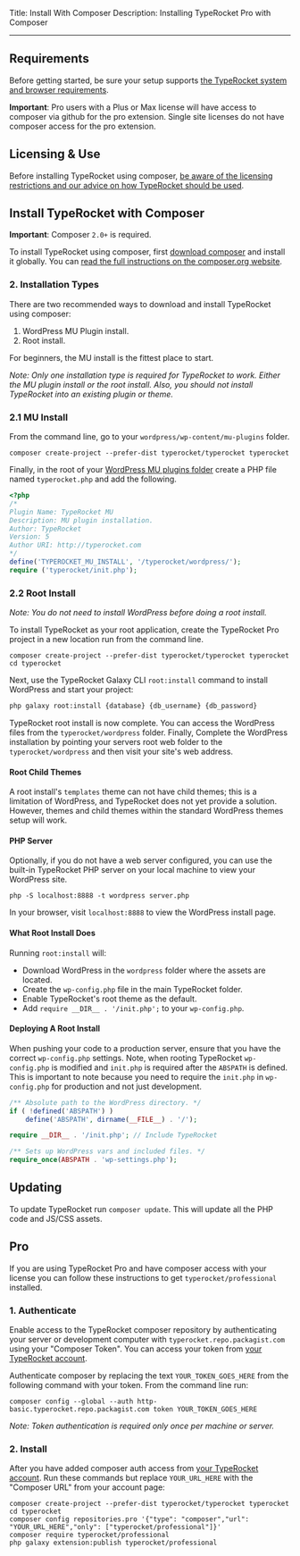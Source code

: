 Title: Install With Composer
Description: Installing TypeRocket Pro with Composer

---

## Requirements

Before getting started, be sure your setup supports [the TypeRocket system and browser requirements](/docs/v5/requirements).

**Important**: Pro users with a Plus or Max license will have access to composer via github for the pro extension. Single site licenses do not have composer access for the pro extension.

## Licensing & Use

Before installing TypeRocket using composer, [be aware of the licensing restrictions and our advice on how TypeRocket should be used](https://typerocket.com/how-to-use-and-install-typerocket/).

## Install TypeRocket with Composer

**Important**: Composer `2.0+` is required.

To install TypeRocket using composer, first [download composer](https://getcomposer.org/download/) and install it globally. You can [read the full instructions on the composer.org website](https://getcomposer.org/doc/00-intro.md).

### 2. Installation Types

There are two recommended ways to download and install TypeRocket using composer:

1. WordPress MU Plugin install.
2. Root install.

For beginners, the MU install is the fittest place to start.

*Note: Only one installation type is required for TypeRocket to work. Either the MU plugin install or the root install. Also, you should not install TypeRocket into an existing plugin or theme.*

### 2.1 MU Install

From the command line, go to your `wordpress/wp-content/mu-plugins` folder.

```
composer create-project --prefer-dist typerocket/typerocket typerocket
```

Finally, in the root of your [WordPress MU plugins folder](https://wordpress.org/support/article/must-use-plugins/) create a PHP file named `typerocket.php` and add the following.

```php
<?php
/*
Plugin Name: TypeRocket MU  
Description: MU plugin installation.  
Author: TypeRocket  
Version: 5  
Author URI: http://typerocket.com  
*/
define('TYPEROCKET_MU_INSTALL', '/typerocket/wordpress/');  
require ('typerocket/init.php');
```

### 2.2 Root Install

*Note: You do not need to install WordPress before doing a root install.*

To install TypeRocket as your root application, create the TypeRocket Pro project in a new location run from the command line.

```
composer create-project --prefer-dist typerocket/typerocket typerocket
cd typerocket
```

Next, use the TypeRocket Galaxy CLI `root:install` command to install WordPress and start your project:

```bash
php galaxy root:install {database} {db_username} {db_password}
```

TypeRocket root install is now complete. You can access the WordPress files from the `typerocket/wordpress` folder. Finally, Complete the WordPress installation by pointing your servers root web folder to the `typerocket/wordpress` and then visit your site's web address.

#### Root Child Themes

A root install's `templates` theme can not have child themes; this is a limitation of WordPress, and TypeRocket does not yet provide a solution. However, themes and child themes within the standard WordPress themes setup will work.

#### PHP Server

Optionally, if you do not have a web server configured, you can use the built-in TypeRocket PHP server on your local machine to view your WordPress site.

```
php -S localhost:8888 -t wordpress server.php
```

In your browser, visit `localhost:8888` to view the WordPress install page.

#### What Root Install Does

Running `root:install` will:

- Download WordPress in the `wordpress` folder where the assets are located.
- Create the `wp-config.php` file in the main TypeRocket folder.
- Enable TypeRocket's root theme as the default.
- Add `require __DIR__ . '/init.php';` to your `wp-config.php`.

#### Deploying A Root Install

When pushing your code to a production server, ensure that you have the correct `wp-config.php` settings. Note, when rooting TypeRocket `wp-config.php` is modified and `init.php` is required after the `ABSPATH` is defined. This is important to note because you need to require the `init.php` in `wp-config.php` for production and not just development.

```php
/** Absolute path to the WordPress directory. */
if ( !defined('ABSPATH') )
    define('ABSPATH', dirname(__FILE__) . '/');

require __DIR__ . '/init.php'; // Include TypeRocket

/** Sets up WordPress vars and included files. */
require_once(ABSPATH . 'wp-settings.php');
```

## Updating

To update TypeRocket run `composer update`. This will update all the PHP code and JS/CSS assets.

## Pro

If you are using TypeRocket Pro and have composer access with your license you can follow these instructions to get `typerocket/professional` installed.

### 1. Authenticate

Enable access to the TypeRocket composer repository by authenticating your server or development computer with `typerocket.repo.packagist.com` using your "Composer Token". You can access your token from [your TypeRocket account](https://typerocket.com/account/).

Authenticate composer by replacing the text `YOUR_TOKEN_GOES_HERE` from the following command with your token. From the command line run:

```
composer config --global --auth http-basic.typerocket.repo.packagist.com token YOUR_TOKEN_GOES_HERE
```

*Note: Token authentication is required only once per machine or server.*

### 2. Install

After you have added composer auth access from [your TypeRocket account](https://typerocket.com/account/). 
Run these commands but replace `YOUR_URL_HERE` with the "Composer URL" from your account page:

```
composer create-project --prefer-dist typerocket/typerocket typerocket
cd typerocket
composer config repositories.pro '{"type": "composer","url": "YOUR_URL_HERE","only": ["typerocket/professional"]}'
composer require typerocket/professional
php galaxy extension:publish typerocket/professional
```